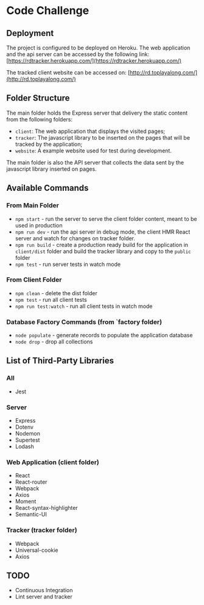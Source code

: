 # Code Challenge

## Deployment

The project is configured to be deployed on Heroku.
The web application and the api server can be accessed by the following link:
[https://rdtracker.herokuapp.com/](https://rdtracker.herokuapp.com/)

The tracked client website can be accessed on:
[http://rd.toplayalong.com/](http://rd.toplayalong.com/)

## Folder Structure

The main folder holds the Express server that delivery the static
content from the following folders: 
- `client`: The web application that displays the visited pages;
- `tracker`: The javascript library to be inserted on the pages that
will be tracked by the application;
- `website`: A example website used for test during development.

The main folder is also the API server that collects the data sent by
the javascript library inserted on pages.

## Available Commands

### From Main Folder

- `npm start` - run the server to serve the client folder content, meant to be used in production
- `npm run dev` - run the api server in debug mode, the client HMR React server and watch for changes
on tracker folder.
- `npm run build` - create a production ready build for the application in  `client/dist` folder
and build the tracker library and copy to the `public` folder
- `npm test` - run server tests in watch mode

### From Client Folder

- `npm clean` - delete the dist folder
- `npm test` - run all client tests
- `npm run test:watch` - run all client tests in watch mode

### Database Factory Commands (from `factory folder)

- `node populate` - generate records to populate the application database
- `node drop` - drop all collections


## List of Third-Party Libraries

### All
- Jest

### Server
- Express
- Dotenv
- Nodemon
- Supertest
- Lodash

### Web Application (client folder)
- React
- React-router
- Webpack 
- Axios
- Moment
- React-syntax-highlighter
- Semantic-UI

### Tracker (tracker folder)
- Webpack
- Universal-cookie
- Axios

## TODO

- Continuous Integration
- Lint server and tracker
